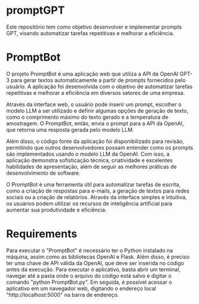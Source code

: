 # promptGPT
Este repositório tem como objetivo desenvolver e implementar prompts GPT, visando automatizar tarefas repetitivas e melhorar a eficiência.

# PromptBot

O projeto PromptBot é uma aplicação web que utiliza a API da OpenAI GPT-3 para gerar textos automaticamente a partir de prompts fornecidos pelo usuário. A aplicação foi desenvolvida com o objetivo de automatizar tarefas repetitivas e melhorar a eficiência em diversos setores de uma empresa.

Através da interface web, o usuário pode inserir um prompt, escolher o modelo LLM a ser utilizado e definir algumas opções de geração de texto, como o comprimento máximo do texto gerado e a temperatura de amostragem. O PromptBot, então, envia o prompt para a API da OpenAI, que retorna uma resposta gerada pelo modelo LLM.

Além disso, o código fonte da aplicação foi disponibilizado para revisão, permitindo que outros desenvolvedores possam entender como os prompts são implementados usando o modelo LLM da OpenAI. Com isso, a aplicação demonstra sofisticação técnica, criatividade e excelentes habilidades de apresentação, além de seguir as melhores práticas de desenvolvimento de software.

O PromptBot é uma ferramenta útil para automatizar tarefas de escrita, como a criação de respostas para e-mails, a geração de textos para redes sociais ou a criação de relatórios. Através da interface simples e intuitiva, os usuários podem utilizar os recursos de inteligência artificial para aumentar sua produtividade e eficiência.

# Requirements

Para executar o "PromptBot" é necessário ter o Python instalado na máquina, assim como as bibliotecas OpenAI e Flask. Além disso, é preciso ter uma chave de API válida da OpenAI, que deve ser inserida no código antes da execução. Para executar o aplicativo, basta abrir um terminal, navegar até a pasta onde o arquivo do código está salvo e digitar o comando "python PromptBot.py". Em seguida, é possível acessar o aplicativo em um navegador web, digitando o endereço local "http://localhost:5000" na barra de endereço.

